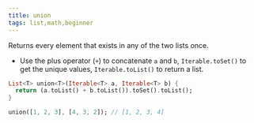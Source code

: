 ```yaml
---
title: union
tags: list,math,beginner
---
```


Returns every element that exists in any of the two lists once.

- Use the plus operator (`+`) to concatenate `a` and `b`, `Iterable.toSet()` to get the unique values, `Iterable.toList()` to return a list.

```dart
List<T> union<T>(Iterable<T> a, Iterable<T> b) {
  return (a.toList() + b.toList()).toSet().toList();
}
```

```dart
union([1, 2, 3], [4, 3, 2]); // [1, 2, 3, 4]
```
